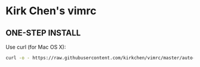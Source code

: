# Kirk Chen's vimrc

## ONE-STEP INSTALL

Use curl (for Mac OS X):

``` bash
curl -o - https://raw.githubusercontent.com/kirkchen/vimrc/master/auto-install.sh | sh
```
